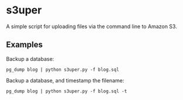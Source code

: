 # s3uper

A simple script for uploading files via the command line to Amazon S3.


## Examples

Backup a database:

    pg_dump blog | python s3uper.py -f blog.sql

Backup a database, and timestamp the filename:

    pg_dump blog | python s3uper.py -f blog.sql -t

